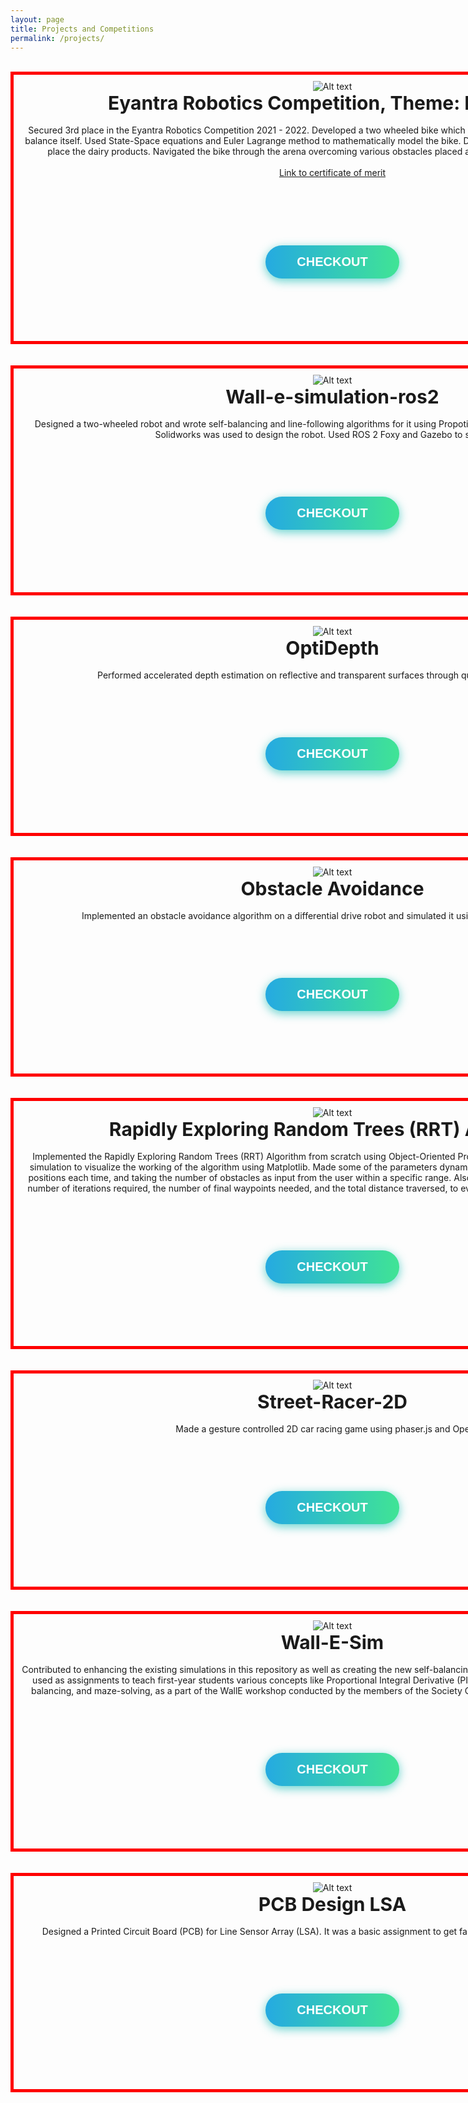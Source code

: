```yaml
---
layout: page
title: Projects and Competitions
permalink: /projects/
---
```


<html>
<head>
<style>
#frozen-btn {
  display: flex;
  align-items: center;
  justify-content: center;
  height: 5vh;
}
button {
  border: 0;
  margin: 20px;
  text-transform: uppercase;
  font-size: 20px;
  font-weight: bold;
  padding: 15px 50px;
  border-radius: 50px;
  color: white;
  outline: none;
  position: relative;
}
button:before{
  content: '';
  display: block;
  background: linear-gradient(to left, rgba(255, 255, 255, 0) 50%, rgba(255, 255, 255, 0.4) 50%);
  background-size: 210% 100%;
  background-position: right bottom;
  height: 100%;
  width: 100%;
  position: absolute;
  top: 0;
  bottom:0;
  right:0;
  left: 0;
  border-radius: 50px;
  transition: all 1s;
  -webkit-transition: all 1s;
}
.green {
   background-image: linear-gradient(to right, #25aae1, #40e495);
   box-shadow: 0 4px 15px 0 rgba(49, 196, 190, 0.75);
}
.purple {
   background-image: linear-gradient(to right, #6253e1, #852D91);
   box-shadow: 0 4px 15px 0 rgba(236, 116, 149, 0.75);
} 
.purple:hover:before {
  background-position: left bottom;
}
.green:hover:before {
  background-position: left bottom;
}
#bordering{
  width: 1000px;
  height: 100x;
  padding: 10px;
  border: 5px solid red;
  margin: 0;
}
#left{
 text-align: left;
}
</style>
</head>
</html>

<br>

<center>
<div id="bordering">
<center>
<img title="Dairy Bike" alt="Alt text" src="/images/db.png">
</center>

<center>
<b style="font-size:30px"> Eyantra Robotics Competition, Theme: Dairy Bike</b> 
</center>
<br>
Secured 3rd place in the Eyantra Robotics Competition 2021 - 2022. Developed a two wheeled bike which uses Linear Quadratic Regulator (LQR) to balance itself. Used State-Space equations and Euler Lagrange method to mathematically model the bike. Designed a custom 4-DOF arm to pick and place the dairy products. Navigated the bike through the arena overcoming various obstacles placed at different points in the entire arena.
<br>
<br>

<center>
<a href="https://drive.google.com/file/d/1yrA_5KhckoPCn6MJgsTdeu6OGA6UzV08/view" target="_blank"> Link to certificate of merit </a>
</center>

<br>
<br>
<div id="frozen-btn">
<center>
   <a href="https://github.com/Jash-Shah/Dairy-Bike-E-Yantra" target="_blank">
   <button class="green">Checkout</button>
   </a>
</center>
</div>
<br>
</div>

<br>
<br>

<div id="bordering">
<center>
<img title="walle_sim_ros2" alt="Alt text" src="/images/walle_sim_ros2.png">
</center>

<center>
<b style="font-size:30px"> Wall-e-simulation-ros2 </b> 
</center>
<br>
Designed a two-wheeled robot and wrote self-balancing and line-following algorithms for it using Propotional Integral Derivative (PID) controller. Solidworks was used to design the robot. Used ROS 2 Foxy and Gazebo to simulate it.
<br>
<br>
<div id="frozen-btn">
<center>
   <a href="https://github.com/Aryaman22102002/Wall-e-simulation-ros2" target="_blank">
   <button class="green">Checkout</button>
   </a>
</center>
</div>
<br>
</div>

<br>
<br>

<div id="bordering">
<center>
<img title="OptiDepth" alt="Alt text" src="/images/OptiDepth.jpg">
</center>

<center>
<b style="font-size:30px"> OptiDepth </b> 
</center>
<br>
Performed accelerated depth estimation on reflective and transparent surfaces through quantization optimization.
<br>
<br>
<div id="frozen-btn">
<center>
   <a href="https://github.com/KunalA18/OptiDepth" target="_blank">
   <button class="green">Checkout</button>
   </a>
</center>
</div>
<br>
</div>

<br>
<br>

<div id="bordering">
<center>
<img title="obstacle_avoidance" alt="Alt text" src="/images/obs_avd.png">
</center>

<center>
<b style="font-size:30px"> Obstacle Avoidance </b> 
</center>
<br>
Implemented an obstacle avoidance algorithm on a differential drive robot and simulated it using ROS Noetic and Gazebo.
<br>
<br>
<div id="frozen-btn">
<center>
   <a href="https://github.com/Aryaman22102002/Obstacle-Avoidance" target="_blank">
   <button class="green">Checkout</button>
   </a>
</center>
</div>
<br>
</div>

<br>
<br>

<div id="bordering">
<center>
<img title="RRT" alt="Alt text" src="/images/RRT.png">
</center>

<center>
<b style="font-size:30px"> Rapidly Exploring Random Trees (RRT) Algorithm </b> 
</center>
<br>
Implemented the Rapidly Exploring Random Trees (RRT) Algorithm from scratch using Object-Oriented Programming (OOPs) in Python. Created a simulation to visualize the working of the algorithm using Matplotlib. Made some of the parameters dynamic, such as having random start and goal positions each time, and taking the number of obstacles as input from the user within a specific range. Also, devised some parameters, such as the number of iterations required, the number of final waypoints needed, and the total distance traversed, to evaluate the performance of the algorithm.
<br>
<br>
<div id="frozen-btn">
<center>
   <a href="https://github.com/Aryaman22102002/RRT" target="_blank">
   <button class="green">Checkout</button>
   </a>
</center>
</div>
<br>
</div>

<br>
<br>

<div id="bordering">
<center>
<img title="street_racer" alt="Alt text" src="/images/race.png">
</center>

<center>
<b style="font-size:30px"> Street-Racer-2D </b> 
</center>
<br>
Made a gesture controlled 2D car racing game using phaser.js and OpenCV.
<br>
<br>
<div id="frozen-btn">
<center>
   <a href="https://github.com/ParthShirole/Street-Racer-2D" target="_blank">
   <button class="green">Checkout</button>
   </a>
</center>
</div>
<br>
</div>

<br>
<br>


<div id="bordering">
<center>
<img title="Wall-E-Sim" alt="Alt text" src="/images/Wall-E-Sim.jpg">
</center>

<center>
<b style="font-size:30px"> Wall-E-Sim </b> 
</center>
<br>
Contributed to enhancing the existing simulations in this repository as well as creating the new self-balancing task. These CoppeliaSim simulations are used as assignments to teach first-year students various concepts like Proportional Integral Derivative (PID) controller tuning, line-following, self-balancing, and maze-solving, as a part of the WallE workshop conducted by the members of the Society Of Robotics And Automation (SRA), VJTI. 
<br>
<br>
<div id="frozen-btn">
<center>
   <a href="https://github.com/SRA-VJTI/Wall-E-Sim" target="_blank">
   <button class="green">Checkout</button>
   </a>
</center>
</div>
<br>
</div>

<br>
<br>


<div id="bordering">
<center>
<img title="lsa" alt="Alt text" src="/images/3D_view_PCB.png">
</center>

<center>
<b style="font-size:30px"> PCB Design LSA </b> 
</center>
<br>
Designed a Printed Circuit Board (PCB) for Line Sensor Array (LSA). It was a basic assignment to get familiar with PCB Designing and KiCAD.
<br>
<br>
<div id="frozen-btn">
<center>
   <a href="https://github.com/Aryaman22102002/PCB_Design_LSA" target="_blank">
   <button class="green">Checkout</button>
   </a>
</center>
</div>
<br>
</div>
</center>







